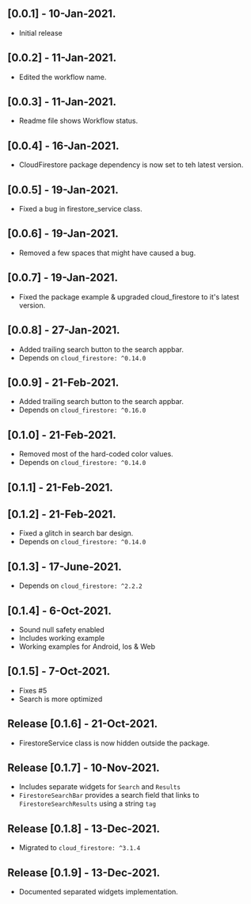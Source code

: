 ## [0.0.1] - 10-Jan-2021.

* Initial release

## [0.0.2] - 11-Jan-2021.

* Edited the workflow name.

## [0.0.3] - 11-Jan-2021.

* Readme file shows Workflow status.

## [0.0.4] - 16-Jan-2021.

* CloudFirestore package dependency is now set to teh latest version.

## [0.0.5] - 19-Jan-2021.

* Fixed a bug in firestore_service class.

## [0.0.6] - 19-Jan-2021.

* Removed a few spaces that might have caused a bug.

## [0.0.7] - 19-Jan-2021.

* Fixed the package example & upgraded cloud_firestore to it's latest version.

## [0.0.8] - 27-Jan-2021.

* Added trailing search button to the search appbar.
* Depends on `cloud_firestore: ^0.14.0`

## [0.0.9] - 21-Feb-2021.

* Added trailing search button to the search appbar.
* Depends on `cloud_firestore: ^0.16.0`

## [0.1.0] - 21-Feb-2021.

* Removed most of the hard-coded color values.
* Depends on `cloud_firestore: ^0.14.0`

## [0.1.1] - 21-Feb-2021.

## [0.1.2] - 21-Feb-2021.

* Fixed a glitch in search bar design.
* Depends on `cloud_firestore: ^0.14.0`

## [0.1.3] - 17-June-2021.

* Depends on `cloud_firestore: ^2.2.2`

## [0.1.4] - 6-Oct-2021.

* Sound null safety enabled
* Includes working example
* Working examples for Android, Ios & Web

## [0.1.5] - 7-Oct-2021.

* Fixes #5
* Search is more optimized


## Release [0.1.6] - 21-Oct-2021.
   
* FirestoreService class is now hidden outside the package.

## Release [0.1.7] - 10-Nov-2021.
   
* Includes separate widgets for `Search` and `Results`
* `FirestoreSearchBar` provides a search field that links to `FirestoreSearchResults` using a string `tag`

## Release [0.1.8] - 13-Dec-2021.

* Migrated to `cloud_firestore: ^3.1.4`

## Release [0.1.9] - 13-Dec-2021.

* Documented separated widgets implementation.